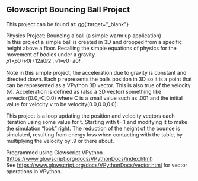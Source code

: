 ## Glowscript Bouncing Ball Project  
This project can be found at: [go](https://www.glowscript.org/#/user/bauer0313/folder/MyPrograms/program/BouncingBallProject){:target="_blank"}

Physics Project: Bouncing a ball (a simple warm up application)  
In this project a simple ball is created in 3D and dropped from a specific height above a floor. Recalling the simple equations of physics for the movement of bodies under a gravity.  
𝑝1=𝑝0+𝑣0𝑡+12𝑎0𝑡2 , 𝑣1=𝑣0+𝑎0𝑡  

Note in this simple project, the acceleration due to gravity is constant and directed down. Each p represents the balls position in 3D so it is a point that can be represented as a VPython 3D vector. This is also true of the velocity (v). Acceleration is defined as (also a 3D vector) something like a=vector(0.0,-C,0.0) where C is a small value such as .001 and the initial value for velocity v to be velocity(0.0,0.0,0.0).  

This project is a loop updating the position and velocity vectors each iteration using some value for t. Starting with t=.1 and modifying it to make the simulation “look” right. The reduction of the height of the bounce is simulated, resulting from energy loss when contacting with the table, by multiplying the velocity by .9 or there about. 

Programmed using Glowscript VPython (https://www.glowscript.org/docs/VPythonDocs/index.html)  
See https://www.glowscript.org/docs/VPythonDocs/vector.html for vector operations in VPython.
